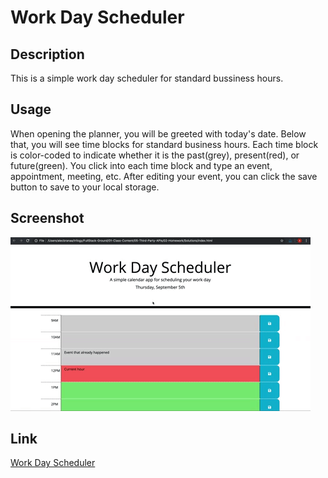 # Work Day Scheduler

## Description
This is a simple work day scheduler for standard bussiness hours. 

## Usage
When opening the planner, you will be greeted with today's date. Below that, you will see time blocks for standard business hours. Each time block is color-coded to indicate whether it is the past(grey), present(red), or future(green). You click into each time block and type an event, appointment, meeting, etc. After editing your event, you can click the save button to save to your local storage.

## Screenshot
![](./Assets/05-third-party-apis-homework-demo.gif)

## Link
[Work Day Scheduler](https://ndufour48.github.io/daily-planner/)